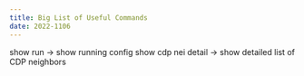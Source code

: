 ```yaml
---
title: Big List of Useful Commands
date: 2022-1106
---
```

show run		-> show running config
show cdp nei detail	-> show detailed list of CDP neighbors
